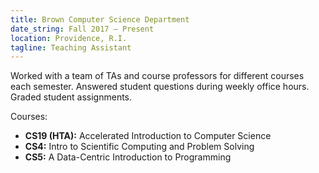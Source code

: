 ```yaml
---
title: Brown Computer Science Department
date_string: Fall 2017 — Present
location: Providence, R.I.
tagline: Teaching Assistant
---
```


Worked with a team of TAs and course professors for different courses each semester. Answered student questions during weekly office hours. Graded student assignments.

Courses:
* **CS19 (HTA):** Accelerated Introduction to Computer Science
* **CS4:** Intro to Scientific Computing and Problem Solving
* **CS5:** A Data-Centric Introduction to Programming
